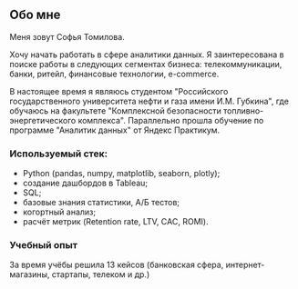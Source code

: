 ## Обо мне
Меня зовут Софья Томилова. 

Хочу начать работать в сфере аналитики данных. Я заинтересована в поиске работы в следующих сегментах бизнеса: телекоммуникации, банки, ритейл, финансовые технологии, e-commerce.

В настоящее время я являюсь студентом "Российского государственного университета нефти и газа имени И.М. Губкина", где обучаюсь на факультете "Комплексной безопасности топливно-энергетического комплекса". Параллельно прошла обучение по программе "Аналитик данных" от Яндекс Практикум.

### Используемый стек:
- Python (pandas, numpy, matplotlib, seaborn, plotly);
- создание дашбордов в Tableau;
- SQL;
- базовые знания статистики, А/Б тестов;
- когортный анализ;
- расчёт метрик (Retention rate, LTV, СAC, ROMI).
  
### Учебный опыт
За время учёбы решила 13 кейсов (банковская сфера, интернет-магазины, стартапы, телеком и др.)
